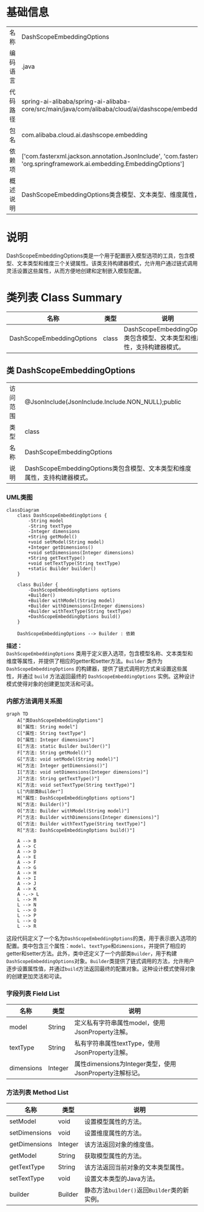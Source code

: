 # 基础信息

|      |      |
|------|------|
| 名称 | DashScopeEmbeddingOptions |
| 编码语言 | .java |
| 代码路径 | spring-ai-alibaba/spring-ai-alibaba-core/src/main/java/com/alibaba/cloud/ai/dashscope/embedding/DashScopeEmbeddingOptions.java |
| 包名 | com.alibaba.cloud.ai.dashscope.embedding |
| 依赖项 | ['com.fasterxml.jackson.annotation.JsonInclude', 'com.fasterxml.jackson.annotation.JsonProperty', 'org.springframework.ai.embedding.EmbeddingOptions'] |
| 概述说明 | DashScopeEmbeddingOptions类含模型、文本类型、维度属性，支持构建器模式。 |

# 说明

DashScopeEmbeddingOptions类是一个用于配置嵌入模型选项的工具，包含模型、文本类型和维度三个关键属性。该类支持构建器模式，允许用户通过链式调用灵活设置这些属性，从而方便地创建和定制嵌入模型配置。

# 类列表 Class Summary

| 名称   | 类型  | 说明 |
|-------|------|-------------|
| DashScopeEmbeddingOptions | class | DashScopeEmbeddingOptions类包含模型、文本类型和维度属性，支持构建器模式。 |



## 类 DashScopeEmbeddingOptions

|      |      |
|------|------|
| 访问范围 | @JsonInclude(JsonInclude.Include.NON_NULL);public |
| 类型 | class |
| 名称 | DashScopeEmbeddingOptions |
| 说明 | DashScopeEmbeddingOptions类包含模型、文本类型和维度属性，支持构建器模式。 |


### UML类图

```mermaid
classDiagram
    class DashScopeEmbeddingOptions {
        -String model
        -String textType
        -Integer dimensions
        +String getModel()
        +void setModel(String model)
        +Integer getDimensions()
        +void setDimensions(Integer dimensions)
        +String getTextType()
        +void setTextType(String textType)
        +static Builder builder()
    }

    class Builder {
        -DashScopeEmbeddingOptions options
        +Builder()
        +Builder withModel(String model)
        +Builder withDimensions(Integer dimensions)
        +Builder withTextType(String textType)
        +DashScopeEmbeddingOptions build()
    }

    DashScopeEmbeddingOptions --> Builder : 依赖
```

**描述：**  
`DashScopeEmbeddingOptions` 类用于定义嵌入选项，包含模型名称、文本类型和维度等属性，并提供了相应的getter和setter方法。`Builder` 类作为 `DashScopeEmbeddingOptions` 的构建器，提供了链式调用的方式来设置这些属性，并通过 `build` 方法返回最终的 `DashScopeEmbeddingOptions` 实例。这种设计模式使得对象的创建更加灵活和可读。


### 内部方法调用关系图

```mermaid
graph TD
    A["类DashScopeEmbeddingOptions"]
    B["属性: String model"]
    C["属性: String textType"]
    D["属性: Integer dimensions"]
    E["方法: static Builder builder()"]
    F["方法: String getModel()"]
    G["方法: void setModel(String model)"]
    H["方法: Integer getDimensions()"]
    I["方法: void setDimensions(Integer dimensions)"]
    J["方法: String getTextType()"]
    K["方法: void setTextType(String textType)"]
    L["内部类Builder"]
    M["属性: DashScopeEmbeddingOptions options"]
    N["方法: Builder()"]
    O["方法: Builder withModel(String model)"]
    P["方法: Builder withDimensions(Integer dimensions)"]
    Q["方法: Builder withTextType(String textType)"]
    R["方法: DashScopeEmbeddingOptions build()"]

    A --> B
    A --> C
    A --> D
    A --> E
    A --> F
    A --> G
    A --> H
    A --> I
    A --> J
    A --> K
    A -.-> L
    L --> M
    L --> N
    L --> O
    L --> P
    L --> Q
    L --> R
```

这段代码定义了一个名为`DashScopeEmbeddingOptions`的类，用于表示嵌入选项的配置。类中包含三个属性：`model`、`textType`和`dimensions`，并提供了相应的getter和setter方法。此外，类中还定义了一个内部类`Builder`，用于构建`DashScopeEmbeddingOptions`对象。`Builder`类提供了链式调用的方法，允许用户逐步设置属性值，并通过`build`方法返回最终的配置对象。这种设计模式使得对象的创建更加灵活和可读。

### 字段列表 Field List

| 名称  | 类型  | 说明 |
|-------|-------|------|
| model | String | 定义私有字符串属性model，使用JsonProperty注解。 |
| textType | String | 私有字符串属性textType，使用JsonProperty注解。 |
| dimensions | Integer | 属性dimensions为Integer类型，使用JsonProperty注解标记。 |

### 方法列表 Method List

| 名称  | 类型  | 说明 |
|-------|-------|------|
| setModel | void | 设置模型属性的方法。 |
| setDimensions | void | 设置维度属性的方法。 |
| getDimensions | Integer | 该方法返回对象的维度值。 |
| getModel | String | 获取模型属性的方法。 |
| getTextType | String | 该方法返回当前对象的文本类型属性。 |
| setTextType | void | 设置文本类型的Java方法。 |
| builder | Builder | 静态方法`builder()`返回`Builder`类的新实例。 |




